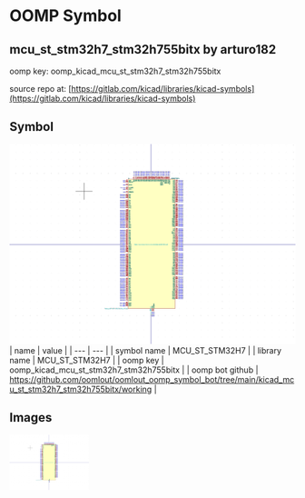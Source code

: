 # OOMP Symbol  
## mcu_st_stm32h7_stm32h755bitx  by arturo182  
  
oomp key: oomp_kicad_mcu_st_stm32h7_stm32h755bitx  
  
source repo at: [https://gitlab.com/kicad/libraries/kicad-symbols](https://gitlab.com/kicad/libraries/kicad-symbols)  
## Symbol  
  
[![working.png](working_600.png)](working.png)  
| name | value | 
| --- | --- | 
| symbol name | MCU_ST_STM32H7 | 
| library name | MCU_ST_STM32H7 | 
| oomp key | oomp_kicad_mcu_st_stm32h7_stm32h755bitx | 
| oomp bot github | https://github.com/oomlout/oomlout_oomp_symbol_bot/tree/main/kicad_mcu_st_stm32h7_stm32h755bitx/working | 
## Images  
  
[![working.png](working_140.png)](working.png)  
